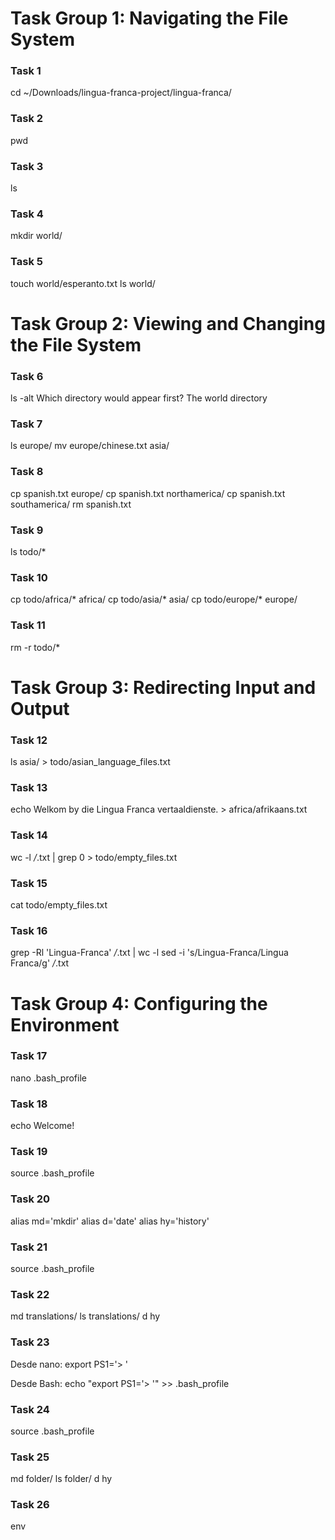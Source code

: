 # Task Group 1: Navigating the File System

### Task 1
cd ~/Downloads/lingua-franca-project/lingua-franca/

### Task 2
pwd

### Task 3
ls

### Task 4
mkdir world/

### Task 5
touch world/esperanto.txt
ls world/

# Task Group 2: Viewing and Changing the File System

### Task 6
ls -alt
Which directory would appear first?
The world directory

### Task 7
ls europe/
mv europe/chinese.txt asia/

### Task 8
cp spanish.txt europe/
cp spanish.txt northamerica/
cp spanish.txt southamerica/
rm spanish.txt

### Task 9
ls todo/*

### Task 10
cp todo/africa/* africa/
cp todo/asia/* asia/
cp todo/europe/* europe/

### Task 11
rm -r todo/*

# Task Group 3: Redirecting Input and Output

### Task 12
ls asia/ > todo/asian_language_files.txt

### Task 13
echo Welkom by die Lingua Franca vertaaldienste. > africa/afrikaans.txt

### Task 14
wc -l */*.txt | grep 0 > todo/empty_files.txt

### Task 15
cat todo/empty_files.txt

### Task 16
grep -Rl 'Lingua-Franca' */*.txt | wc -l
sed -i 's/Lingua-Franca/Lingua Franca/g' */*.txt

# Task Group 4: Configuring the Environment

### Task 17
nano .bash_profile

### Task 18
echo Welcome!

### Task 19
source .bash_profile

### Task 20
alias md='mkdir'
alias d='date'
alias hy='history'

### Task 21
source .bash_profile

### Task 22
md translations/
ls translations/
d
hy

### Task 23
Desde nano:
export PS1='> '

Desde Bash:
echo "export PS1='> '" >> .bash_profile

### Task 24
source .bash_profile

### Task 25
md folder/
ls folder/
d
hy

### Task 26
env
